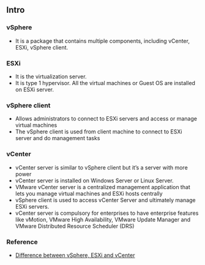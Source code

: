 ## Intro

### vSphere
- It is a package that contains multiple components, including vCenter, ESXi, vSphere client. 



### ESXi
- It is the virtualization server. 
- It is type 1 hypervisor. All the virtual machines or Guest OS are installed on ESXi server.

### vSphere client
- Allows administrators to connect to ESXi servers and access or manage virtual machines
- The vSphere client is used from client machine to connect to ESXi server and do management tasks

### vCenter
- vCenter server is similar to vSphere client but it’s a server with more power
- vCenter server is installed on Windows Server or Linux Server. 
- VMware vCenter server is a centralized management application that lets you manage virtual machines and ESXi hosts centrally
- vSphere client is used to access vCenter Server and ultimately manage ESXi servers.
- vCenter server is compulsory for enterprises to have enterprise features like vMotion, VMware High Availability, VMware Update Manager and VMware Distributed Resource Scheduler (DRS)

### Reference
- [Difference between vSphere, ESXi and vCenter](http://www.mustbegeek.com/difference-between-vsphere-esxi-and-vcenter/)
